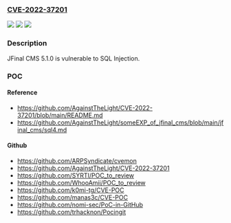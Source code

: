 ### [CVE-2022-37201](https://cve.mitre.org/cgi-bin/cvename.cgi?name=CVE-2022-37201)
![](https://img.shields.io/static/v1?label=Product&message=n%2Fa&color=blue)
![](https://img.shields.io/static/v1?label=Version&message=n%2Fa&color=blue)
![](https://img.shields.io/static/v1?label=Vulnerability&message=n%2Fa&color=brighgreen)

### Description

JFinal CMS 5.1.0 is vulnerable to SQL Injection.

### POC

#### Reference
- https://github.com/AgainstTheLight/CVE-2022-37201/blob/main/README.md
- https://github.com/AgainstTheLight/someEXP_of_jfinal_cms/blob/main/jfinal_cms/sql4.md

#### Github
- https://github.com/ARPSyndicate/cvemon
- https://github.com/AgainstTheLight/CVE-2022-37201
- https://github.com/SYRTI/POC_to_review
- https://github.com/WhooAmii/POC_to_review
- https://github.com/k0mi-tg/CVE-POC
- https://github.com/manas3c/CVE-POC
- https://github.com/nomi-sec/PoC-in-GitHub
- https://github.com/trhacknon/Pocingit

